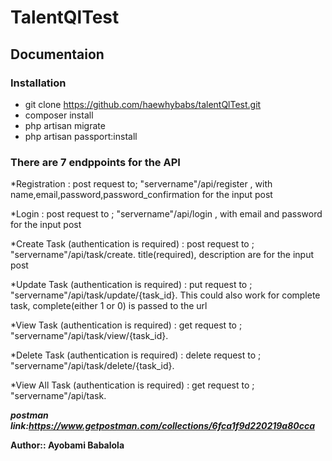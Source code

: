# TalentQlTest

## Documentaion

### Installation
* git clone https://github.com/haewhybabs/talentQlTest.git
* composer install
* php artisan migrate
* php artisan passport:install

### There are 7 endppoints for the API

*Registration : post request to; "servername"/api/register , with name,email,password,password_confirmation for the input post

*Login : post request to ; "servername"/api/login , with email and password for the input post


*Create Task (authentication is required) : post request to ; "servername"/api/task/create. title(required), description are for the input post

 *Update Task (authentication is required) : put request to ; "servername"/api/task/update/{task_id}. This could also work for complete task, complete(either 1 or 0) is passed to the url
 
 *View Task (authentication is required) : get request to ; "servername"/api/task/view/{task_id}.

 *Delete Task (authentication is required) : delete request to ; "servername"/api/task/delete/{task_id}. 


 *View All Task (authentication is required) : get request to ; "servername"/api/task.


***postman link:https://www.getpostman.com/collections/6fca1f9d220219a80cca***


**Author:: Ayobami Babalola**
